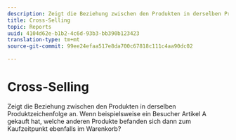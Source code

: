 ```yaml
---
description: Zeigt die Beziehung zwischen den Produkten in derselben Produktzeichenfolge an. Wenn beispielsweise ein Besucher Artikel A gekauft hat, welche anderen Produkte befanden sich dann zum Kaufzeitpunkt ebenfalls im Warenkorb?
title: Cross-Selling
topic: Reports
uuid: 4104d62e-b1b2-4c6d-93b3-bb390b123423
translation-type: tm+mt
source-git-commit: 99ee24efaa517e8da700c67818c111c4aa90dc02

---
```



# Cross-Selling

Zeigt die Beziehung zwischen den Produkten in derselben Produktzeichenfolge an. Wenn beispielsweise ein Besucher Artikel A gekauft hat, welche anderen Produkte befanden sich dann zum Kaufzeitpunkt ebenfalls im Warenkorb?

